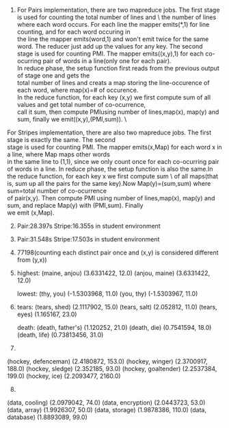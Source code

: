 1. For Pairs implementation, there are two mapreduce jobs. The first stage is used for counting the total number of lines and \ 
the number of lines where each word occurs. For each line the mapper emits(*,1) for line counting, and for each word occuring in \
the line the mapper emits(word,1) and won't emit twice for the same word. The reducer just add up the values for any key. The second \
stage is used for counting PMI. The mapper emits((x,y),1) for each co-ocurring pair of words in a line(only one for each pair). \
In reduce phase, the setup function first reads from the previous output of stage one and gets the \
total number of lines and creats a map storing the line-occurence of each word, where map(x)=# of occurence.\
In the reduce function, for each key (x,y) we first compute sum of all  values and get total number of co-ocurrence,\
call it sum, then compute PMIusing number of lines,map(x), map(y) and sum, finally we emit((x,y),(PMI,sum)). \

For Stripes implementation, there are also two mapreduce jobs. The first stage is exactly the same. The second \
stage is used for counting PMI. The mapper emits(x,Map) for each word x in a line, where Map maps other words \
 in the same line to (1,1), since we only count once for each co-ocurring pair of words in a line.
In reduce phase, the setup function is also the same.In the reduce function, for each key x we first compute sum \ 
 of all maps(that is, sum up all the pairs for the same key).Now Map(y)=(sum,sum) where sum=total number of co-ocurrence \
of pair(x,y). Then compute PMI using number of lines,map(x), map(y) and sum, and replace Map(y) with (PMI,sum). Finally \
we emit (x,Map).

2. Pair:28.397s Stripe:16.355s in student environment
3. Pair:31.548s Stripe:17.503s in student environment
4. 77198(counting each distinct pair once and (x,y) is considered different from (y,x))


5. highest:
(maine, anjou)  (3.6331422, 12.0)
(anjou, maine)  (3.6331422, 12.0)


   lowest:
(thy, you)      (-1.5303968, 11.0)
(you, thy)      (-1.5303967, 11.0)


6. tears:
(tears, shed)   (2.1117902, 15.0)
(tears, salt)   (2.052812, 11.0)
(tears, eyes)   (1.165167, 23.0)


   death:
(death, father's)       (1.120252, 21.0)
(death, die)    (0.7541594, 18.0)
(death, life)   (0.73813456, 31.0)
 
7.
(hockey, defenceman)    (2.4180872, 153.0)
(hockey, winger)        (2.3700917, 188.0)
(hockey, sledge)        (2.352185, 93.0)
(hockey, goaltender)    (2.2537384, 199.0)
(hockey, ice)   (2.2093477, 2160.0)


8.
(data, cooling) (2.0979042, 74.0)
(data, encryption)      (2.0443723, 53.0)
(data, array)   (1.9926307, 50.0)
(data, storage) (1.9878386, 110.0)
(data, database)        (1.8893089, 99.0)

